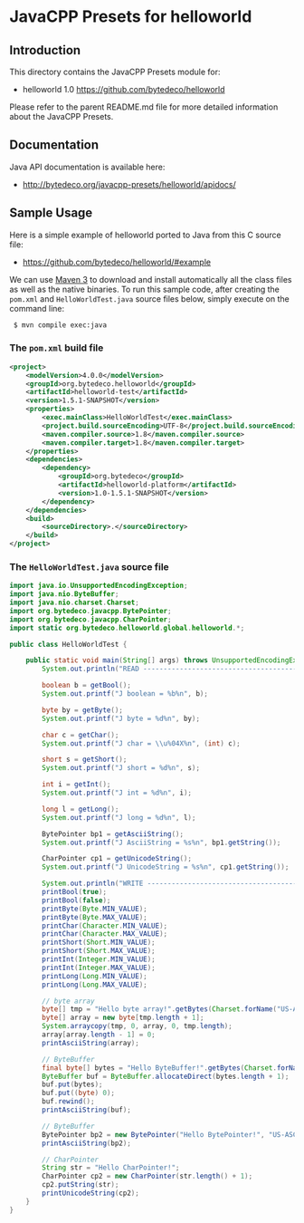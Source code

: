 JavaCPP Presets for helloworld
==============================

Introduction
------------
This directory contains the JavaCPP Presets module for:

 * helloworld 1.0  https://github.com/bytedeco/helloworld

Please refer to the parent README.md file for more detailed information about the JavaCPP Presets.


Documentation
-------------
Java API documentation is available here:

 * http://bytedeco.org/javacpp-presets/helloworld/apidocs/


Sample Usage
------------
Here is a simple example of helloworld ported to Java from this C source file:

 * https://github.com/bytedeco/helloworld/#example

We can use [Maven 3](http://maven.apache.org/) to download and install automatically all the class files as well as the native binaries. To run this sample code, after creating the `pom.xml` and `HelloWorldTest.java` source files below, simply execute on the command line:
```bash
 $ mvn compile exec:java
```

### The `pom.xml` build file
```xml
<project>
    <modelVersion>4.0.0</modelVersion>
    <groupId>org.bytedeco.helloworld</groupId>
    <artifactId>helloworld-test</artifactId>
    <version>1.5.1-SNAPSHOT</version>
    <properties>
        <exec.mainClass>HelloWorldTest</exec.mainClass>
        <project.build.sourceEncoding>UTF-8</project.build.sourceEncoding>
        <maven.compiler.source>1.8</maven.compiler.source>
        <maven.compiler.target>1.8</maven.compiler.target>
    </properties>
    <dependencies>
        <dependency>
            <groupId>org.bytedeco</groupId>
            <artifactId>helloworld-platform</artifactId>
            <version>1.0-1.5.1-SNAPSHOT</version>
        </dependency>
    </dependencies>
    <build>
        <sourceDirectory>.</sourceDirectory>
    </build>
</project>
```

### The `HelloWorldTest.java` source file
```java
import java.io.UnsupportedEncodingException;
import java.nio.ByteBuffer;
import java.nio.charset.Charset;
import org.bytedeco.javacpp.BytePointer;
import org.bytedeco.javacpp.CharPointer;
import static org.bytedeco.helloworld.global.helloworld.*;

public class HelloWorldTest {

    public static void main(String[] args) throws UnsupportedEncodingException {
        System.out.println("READ -------------------------------------------------");

        boolean b = getBool();
        System.out.printf("J boolean = %b%n", b);

        byte by = getByte();
        System.out.printf("J byte = %d%n", by);

        char c = getChar();
        System.out.printf("J char = \\u%04X%n", (int) c);

        short s = getShort();
        System.out.printf("J short = %d%n", s);

        int i = getInt();
        System.out.printf("J int = %d%n", i);

        long l = getLong();
        System.out.printf("J long = %d%n", l);

        BytePointer bp1 = getAsciiString();
        System.out.printf("J AsciiString = %s%n", bp1.getString());

        CharPointer cp1 = getUnicodeString();
        System.out.printf("J UnicodeString = %s%n", cp1.getString());

        System.out.println("WRITE ------------------------------------------------");
        printBool(true);
        printBool(false);
        printByte(Byte.MIN_VALUE);
        printByte(Byte.MAX_VALUE);
        printChar(Character.MIN_VALUE);
        printChar(Character.MAX_VALUE);
        printShort(Short.MIN_VALUE);
        printShort(Short.MAX_VALUE);
        printInt(Integer.MIN_VALUE);
        printInt(Integer.MAX_VALUE);
        printLong(Long.MIN_VALUE);
        printLong(Long.MAX_VALUE);

        // byte array
        byte[] tmp = "Hello byte array!".getBytes(Charset.forName("US-ASCII"));
        byte[] array = new byte[tmp.length + 1];
        System.arraycopy(tmp, 0, array, 0, tmp.length);
        array[array.length - 1] = 0;
        printAsciiString(array);

        // ByteBuffer
        final byte[] bytes = "Hello ByteBuffer!".getBytes(Charset.forName("US-ASCII"));
        ByteBuffer buf = ByteBuffer.allocateDirect(bytes.length + 1);
        buf.put(bytes);
        buf.put((byte) 0);
        buf.rewind();
        printAsciiString(buf);

        // ByteBuffer
        BytePointer bp2 = new BytePointer("Hello BytePointer!", "US-ASCII");
        printAsciiString(bp2);

        // CharPointer
        String str = "Hello CharPointer!";
        CharPointer cp2 = new CharPointer(str.length() + 1);
        cp2.putString(str);
        printUnicodeString(cp2);
    }
}
```

